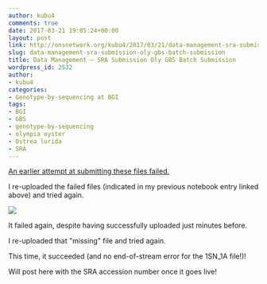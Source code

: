 ```yaml
---
author: kubu4
comments: true
date: 2017-03-21 19:05:24+00:00
layout: post
link: http://onsnetwork.org/kubu4/2017/03/21/data-management-sra-submission-oly-gbs-batch-submission/
slug: data-management-sra-submission-oly-gbs-batch-submission
title: Data Management – SRA Submission Oly GBS Batch Submission
wordpress_id: 2532
author:
- kubu4
categories:
- Genotype-by-sequencing at BGI
tags:
- BGI
- GBS
- genotype-by-sequencing
- olympia oyster
- Ostrea lurida
- SRA
---
```


[An earlier attempt at submitting these files failed.](http://onsnetwork.org/kubu4/2017/03/20/data-management-sra-submission-oly-gbs-batch-submission-fail/)

I re-uploaded the failed files (indicated in my previous notebook entry linked above) and tried again.

[![](http://eagle.fish.washington.edu/Arabidopsis/20170321_SRA_oly_gbs_demultiplex_SUB2495017_01.png)](http://eagle.fish.washington.edu/Arabidopsis/20170321_SRA_oly_gbs_demultiplex_SUB2495017_01.png)



It failed again, despite having successfully uploaded just minutes before.

I re-uploaded that "missing" file and tried again.

This time, it succeeded (and no end-of-stream error for the 1SN_1A file!)!

Will post here with the SRA accession number once it goes live!


